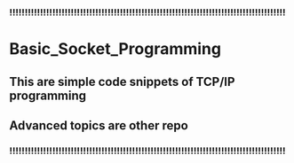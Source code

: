 ### !!!!!!!!!!!!!!!!!!!!!!!!!!!!!!!!!!!!!!!!!!!!!!!!!!!!!!!!!!!!!!!!!!!!!!!!!!!!!!!!!!!!!!!!!!

# Basic_Socket_Programming

## This are simple code snippets of TCP/IP programming

## Advanced topics are other repo

### !!!!!!!!!!!!!!!!!!!!!!!!!!!!!!!!!!!!!!!!!!!!!!!!!!!!!!!!!!!!!!!!!!!!!!!!!!!!!!!!!!!!!!!!!!
